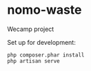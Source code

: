 # nomo-waste

Wecamp project

Set up for development:

    php composer.phar install
    php artisan serve
